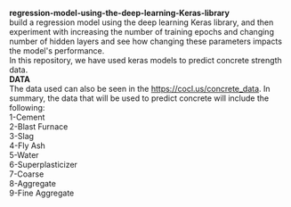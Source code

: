 **regression-model-using-the-deep-learning-Keras-library**<br>
build a regression model using the deep learning Keras library, and then experiment with increasing the number of training epochs and changing number of hidden layers and see how changing these parameters impacts the model's performance.
<be><br>
In this repository, we have used keras models to predict concrete strength data.<br>
**DATA**<br>
The data used can also be seen in the https://cocl.us/concrete_data.
In summary, the data that will be used to predict concrete will include the following:<br>
1-Cement<br>
2-Blast Furnace <br>
3-Slag<br>
4-Fly Ash<br>
5-Water<br>
6-Superplasticizer<br>
7-Coarse<br>
8-Aggregate<br>
9-Fine Aggregate<br>
